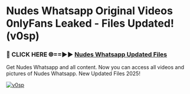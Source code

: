 # Nudes Whatsapp Original Videos 0nlyFans Leaked - Files Updated! (v0sp)

<h3>🔴 CLICK HERE 🌐==►► <a href="https://tinyurl.com/y5r63du9" rel="nofollow">Nudes Whatsapp Updated Files</a></h3>

Get Nudes Whatsapp and all content. Now you can access all videos and pictures of Nudes Whatsapp. New Updated Files 2025!

[![v0sp](https://i.imgur.com/UVo9nyh.gif)](https://tinyurl.com/y5r63du9)
